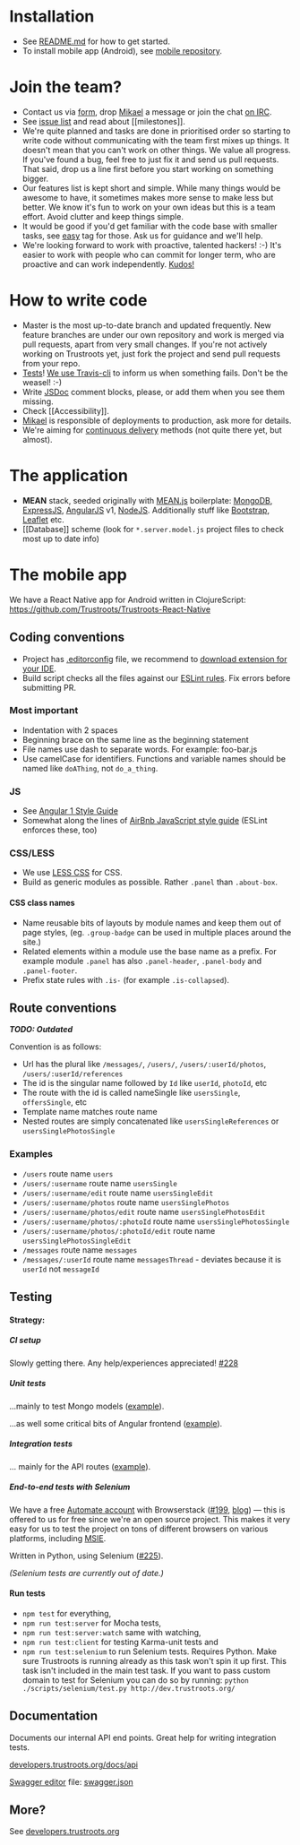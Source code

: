 # Installation
* See [README.md](https://github.com/Trustroots/trustroots/blob/master/README.md#installing) for how to get started.
* To install mobile app (Android), see [mobile repository](https://github.com/Trustroots/Trustroots-React-Native).

# Join the team?
* Contact us via [form](https://www.trustroots.org/contact), drop [Mikael](http://www.mikaelkorpela.fi) a message or join the chat [on IRC](http://webchat.freenode.net/?channels=trustroots).
* See [issue list](https://github.com/Trustroots/trustroots/issues/) and read about [[milestones]].
* We're quite planned and tasks are done in prioritised order so starting to write code without communicating with the team first mixes up things. It doesn't mean that you can't work on other things. We value all progress. If you've found a bug, feel free to just fix it and send us pull requests. That said, drop us a line first before you start working on something bigger.
* Our features list is kept short and simple. While many things would be awesome to have, it sometimes makes more sense to make less but better. We know it's fun to work on your own ideas but this is a team effort. Avoid clutter and keep things simple.
* It would be good if you'd get familiar with the code base with smaller tasks, see [easy](https://github.com/Trustroots/trustroots/issues?q=is%3Aopen+is%3Aissue+label%3Aeasy) tag for those. Ask us for guidance and we'll help.
* We're looking forward to work with proactive, talented hackers! :-) It's easier to work with people who can commit for longer term, who are proactive and can work independently. [Kudos!](https://github.com/Trustroots/trustroots/blob/master/public/humans.txt)

# How to write code
* Master is the most up-to-date branch and updated frequently. New feature branches are under our own repository and work is merged via pull requests, apart from very small changes. If you're not actively working on Trustroots yet, just fork the project and send pull requests from your repo.
* [Tests](#Testing)! [We use Travis-cli](https://travis-ci.org/) to inform us when something fails. Don't be the weasel! :-)
* Write [JSDoc](http://usejsdoc.org/) comment blocks, please, or add them when you see them missing.
* Check [[Accessibility]].
* [Mikael](https://github.com/simison) is responsible of deployments to production, ask more for details.
* We're aiming for [continuous delivery](https://en.wikipedia.org/wiki/Continuous_delivery) methods (not quite there yet, but almost).

# The application
* **MEAN** stack, seeded originally with [MEAN.js](http://meanjs.org/) boilerplate: [MongoDB](www.mongodb.org), [ExpressJS](http://expressjs.com/), [AngularJS](https://angularjs.org/) v1, [NodeJS](http://nodejs.org/). Additionally stuff like [Bootstrap](http://getbootstrap.com/), [Leaflet](http://leafletjs.com/) etc. 
* [[Database]] scheme (look for `*.server.model.js` project files to check most up to date info)

# The mobile app
We have a React Native app for Android written in ClojureScript: https://github.com/Trustroots/Trustroots-React-Native

## Coding conventions
- Project has [.editorconfig](https://github.com/Trustroots/trustroots/blob/master/.editorconfig) file, we recommend to [download extension for your IDE](http://editorconfig.org/#download).
- Build script checks all the files against our [ESLint rules](https://github.com/Trustroots/trustroots/blob/master/.eslintrc.js). Fix errors before submitting PR.

### Most important
- Indentation with 2 spaces
- Beginning brace on the same line as the beginning statement
- File names use dash to separate words. For example: foo-bar.js
- Use camelCase for identifiers. Functions and variable names should be named like `doAThing`, not `do_a_thing`.

### JS
- See [Angular 1 Style Guide](https://github.com/johnpapa/angular-styleguide/blob/master/a1/README.md)
- Somewhat along the lines of [AirBnb JavaScript style guide](https://github.com/airbnb/javascript) (ESLint enforces these, too)

### CSS/LESS
- We use [LESS CSS](http://lesscss.org/) for CSS.
- Build as generic modules as possible. Rather `.panel` than `.about-box`.

#### CSS class names
- Name reusable bits of layouts by module names and keep them out of page styles, (eg. `.group-badge` can be used in multiple places around the site.)
- Related elements within a module use the base name as a prefix. For example module `.panel` has also `.panel-header`, `.panel-body` and `.panel-footer`.
- Prefix state rules with `.is-` (for example `.is-collapsed`).

## Route conventions
_**TODO: Outdated**_

Convention is as follows:
* Url has the plural like `/messages/`, `/users/`, `/users/:userId/photos`, `/users/:userId/references`
* The id is the singular name followed by `Id` like `userId`, `photoId`, etc
* The route with the id is called nameSingle like `usersSingle`, `offersSingle`, etc
* Template name matches route name
* Nested routes are simply concatenated like `usersSingleReferences` or `usersSinglePhotosSingle`

### Examples

* `/users` route name `users`
* `/users/:username` route name `usersSingle`
* `/users/:username/edit` route name `usersSingleEdit`
* `/users/:username/photos` route name `usersSinglePhotos`
* `/users/:username/photos/edit` route name `usersSinglePhotosEdit`
* `/users/:username/photos/:photoId` route name `usersSinglePhotosSingle`
* `/users/:username/photos/:photoId/edit` route name `usersSinglePhotosSingleEdit`
* `/messages` route name `messages`
* `/messages/:userId` route name `messagesThread` - deviates because it is `userId` not `messageId`

## Testing

#### Strategy:
##### CI setup
Slowly getting there. Any help/experiences appreciated! [#228](https://github.com/Trustroots/trustroots/issues/228) 

##### Unit tests
...mainly to test Mongo models ([example](https://github.com/Trustroots/trustroots/blob/master/modules/users/tests/server/user.server.model.tests.js)).

...as well some critical bits of Angular frontend ([example](https://github.com/Trustroots/trustroots/blob/master/modules/users/tests/client/authentication.client.controller.tests.js )).

##### Integration tests
... mainly for the API routes ([example](https://github.com/Trustroots/trustroots/blob/master/modules/messages/tests/server/message.server.routes.tests.js)).

##### End-to-end tests with Selenium
We have a free [Automate account](https://www.browserstack.com/automate) with Browserstack ([#199](https://github.com/Trustroots/trustroots/issues/199), [blog](http://ideas.trustroots.org/2015/04/07/selenium-browserstack-testing/)) — this is offered to us for free since we're an open source project. This makes it very easy for us to test the project on tons of different browsers on various platforms, including [MSIE](https://github.com/Trustroots/trustroots/issues/45).

Written in Python, using Selenium ([#225](https://github.com/Trustroots/trustroots/issues/225)).

_(Selenium tests are currently out of date.)_

#### Run tests
* `npm test` for everything,
* `npm run test:server` for Mocha tests,
* `npm run test:server:watch` same with watching,
* `npm run test:client` for testing Karma-unit tests and 
* `npm run test:selenium` to run Selenium tests. Requires Python. Make sure Trustroots is running already as this task won't spin it up first. This task isn't included in the main test task. If you want to pass custom domain to test for Selenium you can do so by running: `python ./scripts/selenium/test.py http://dev.trustroots.org/`

## Documentation
Documents our internal API end points. Great help for writing integration tests.

[developers.trustroots.org/docs/api](http://developers.trustroots.org/docs/api/)

[Swagger editor](http://editor.swagger.io/) file: [swagger.json](https://raw.githubusercontent.com/Trustroots/developers/gh-pages/docs/swagger.json)

## More?
See [developers.trustroots.org](http://developers.trustroots.org/)

